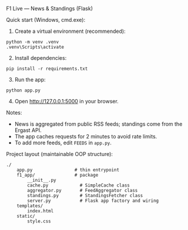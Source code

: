 F1 Live — News & Standings (Flask)

Quick start (Windows, cmd.exe):

1. Create a virtual environment (recommended):

```
python -m venv .venv
.venv\Scripts\activate
```

2. Install dependencies:

```
pip install -r requirements.txt
```

3. Run the app:

```
python app.py
```

4. Open http://127.0.0.1:5000 in your browser.

Notes:
- News is aggregated from public RSS feeds; standings come from the Ergast API.
- The app caches requests for 2 minutes to avoid rate limits.
- To add more feeds, edit `FEEDS` in `app.py`.

Project layout (maintainable OOP structure):

```
./
	app.py                # thin entrypoint
	f1_app/               # package
		__init__.py
		cache.py            # SimpleCache class
		aggregator.py       # FeedAggregator class
		standings.py        # StandingsFetcher class
		server.py           # Flask app factory and wiring
	templates/
		index.html
	static/
		style.css
```
